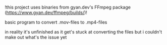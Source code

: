 !this project uses binaries from gyan.dev's FFmpeg package
(https://www.gyan.dev/ffmpeg/builds/)!

basic program to convert .mov-files to .mp4-files

in reality it's unfinished as it get's stuck at converting the files but i couldn't make out what's the issue yet
